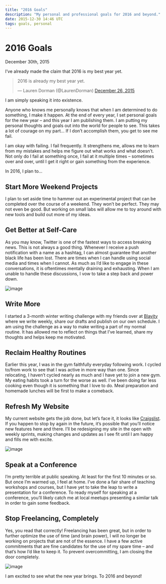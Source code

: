 ```yaml
---
title: "2016 Goals"
description: "My personal and professional goals for 2016 and beyond."
date: 2015-12-30 14:46 UTC
tags: goals, personal
---
```


# 2016 Goals
<time>December 30th, 2015</time>

I’ve already made the claim that 2016 is my best year yet.

<blockquote class="twitter-tweet" lang="en"><p lang="en" dir="ltr">2016 is already my best year yet.</p>&mdash; Lauren Dorman (@LaurenDorman) <a href="https://twitter.com/LaurenDorman/status/680557582449270784">December 26, 2015</a></blockquote>
<script async src="//platform.twitter.com/widgets.js" charset="utf-8"></script>

I am simply speaking it into existence.
 
Anyone who knows me personally knows that when I am determined to do something, I make it happen. At the end of every year, I set personal goals for the new year – and this year I am publishing them. I am putting my personal thoughts and goals out into the world for people to see. This takes a lot of courage on my part… If I don’t accomplish them, you get to see me fail.

I am okay with failing. I fail frequently. It strengthens me, allows me to learn from my mistakes and helps me figure out what works and what doesn’t. Not only do I fail at something once, I fail at it multiple times – sometimes over and over, until I get it right or gain something from the experience.

In 2016, I plan to...

## Start More Weekend Projects
I plan to set aside time to hammer out an experimental project that can be completed over the course of a weekend. They won’t be perfect. They may not even be good. But working on small labs will allow me to toy around with new tools and build out more of my ideas.

## Get Better at Self-Care
As you may know, Twitter is one of the fastest ways to access breaking news. This is not always a good thing. Whenever I receive a push notification with a name as a hashtag, I can almost guarantee that another black life has been lost. There are times when I can handle using social media and times when I cannot. As much as I’d like to engage in these conversations, it is oftentimes mentally draining and exhausting. When I am unable to handle these discussions, I vow to take a step back and power down.

![image](http://i.giphy.com/qvonEDAOcgwVO.gif)

## Write More
I started a 3-month winter writing challenge with my friends over at [Blavity](https://twitter.com/blavity) where we write weekly, share our drafts and publish on our own schedule. I am using the challenge as a way to make writing a part of my normal routine. It has allowed me to reflect on things that I’ve learned, share my thoughts and helps keep me motivated.

## Reclaim Healthy Routines
Earlier this year, I was in the gym faithfully everyday following work. I cycled to/from work to see that I was active in more way than one. Since relocating, I haven’t cycled nearly as much and I have yet to join a new gym. My eating habits took a turn for the worse as well. I’ve been doing far less cooking even though it is something that I love to do. Meal preparation and homemade lunches will be first to make a comeback.

## Refresh My Website
My current website gets the job done, but let’s face it, it looks like [Craigslist](http://craigslist.org). If you happen to stop by again in the future, it’s possible that you’ll notice new features here and there. I’ll be redesigning my site in the open with weekly sprints, making changes and updates as I see fit until I am happy and fills me with excite.

![image](http://i.giphy.com/72A2VJk8wQRlS.gifSpeak)

## Speak at a Conference
I’m pretty terrible at public speaking. At least for the first 10 minutes or so. But once I’m warmed up, I feel at home. I’ve done a fair share of teaching workshops and courses, but I have yet to take the leap to write a presentation for a conference. To ready myself for speaking at a conference, you’ll likely catch me at local meetups presenting a similar talk in order to gain some feedback.

## Stop Freelancing, Completely
Yes, you read that correctly! Freelancing has been great, but in order to further optimize the use of time (and brain power), I will no longer be working on projects that are not of the essence. I have a few active commitments that are fine candidates for the use of my spare time – and that’s how I’d like to keep it. To prevent overcommitting, I am closing the door completely.

![image](http://i.giphy.com/RA8poJqg54vq8.gif)

I am excited to see what the new year brings. To 2016 and beyond!